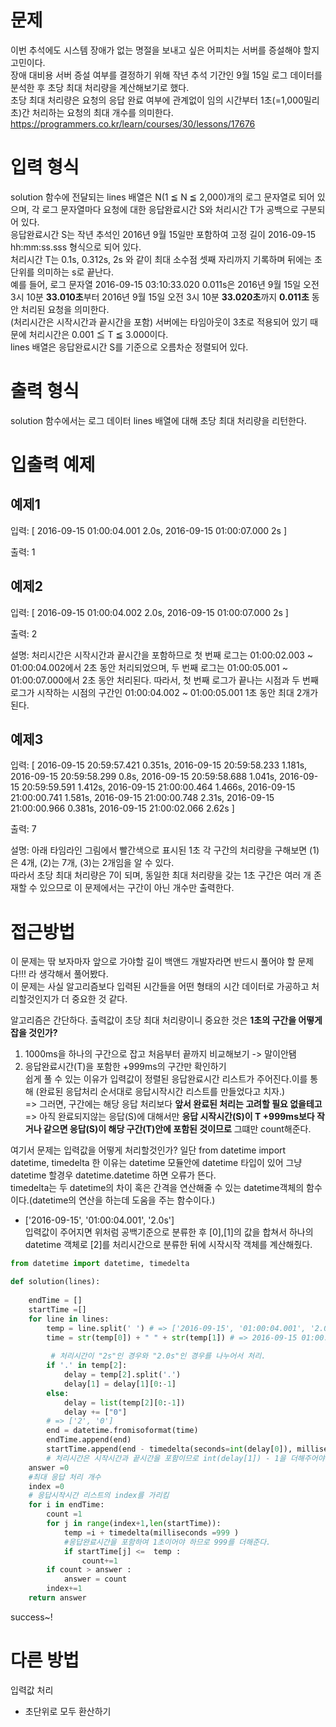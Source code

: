 # 문제
이번 추석에도 시스템 장애가 없는 명절을 보내고 싶은 어피치는 서버를 증설해야 할지 고민이다.    
장애 대비용 서버 증설 여부를 결정하기 위해 작년 추석 기간인 9월 15일 로그 데이터를 분석한 후 초당 최대 처리량을 계산해보기로 했다.   
초당 최대 처리량은 요청의 응답 완료 여부에 관계없이 임의 시간부터 1초(=1,000밀리초)간 처리하는 요청의 최대 개수를 의미한다.   
https://programmers.co.kr/learn/courses/30/lessons/17676

# 입력 형식
solution 함수에 전달되는 lines 배열은 N(1 ≦ N ≦ 2,000)개의 로그 문자열로 되어 있으며, 각 로그 문자열마다 요청에 대한 응답완료시간 S와 처리시간 T가 공백으로 구분되어 있다.    
응답완료시간 S는 작년 추석인 2016년 9월 15일만 포함하여 고정 길이 2016-09-15 hh:mm:ss.sss 형식으로 되어 있다.   
처리시간 T는 0.1s, 0.312s, 2s 와 같이 최대 소수점 셋째 자리까지 기록하며 뒤에는 초 단위를 의미하는 s로 끝난다.   
예를 들어, 로그 문자열 2016-09-15 03:10:33.020 0.011s은 2016년 9월 15일 오전 3시 10분 **33.010초**부터 2016년 9월 15일 오전 3시 10분 **33.020초**까지 **0.011초** 동안 처리된 요청을 의미한다.    
(처리시간은 시작시간과 끝시간을 포함) 서버에는 타임아웃이 3초로 적용되어 있기 때문에 처리시간은 0.001 ≦ T ≦ 3.000이다.   
lines 배열은 응답완료시간 S를 기준으로 오름차순 정렬되어 있다.
# 출력 형식
solution 함수에서는 로그 데이터 lines 배열에 대해 초당 최대 처리량을 리턴한다.
# 입출력 예제
## 예제1
입력: [
2016-09-15 01:00:04.001 2.0s,
2016-09-15 01:00:07.000 2s
]

출력: 1

## 예제2
입력: [
2016-09-15 01:00:04.002 2.0s,
2016-09-15 01:00:07.000 2s
]

출력: 2

설명: 처리시간은 시작시간과 끝시간을 포함하므로
첫 번째 로그는 01:00:02.003 ~ 01:00:04.002에서 2초 동안 처리되었으며,
두 번째 로그는 01:00:05.001 ~ 01:00:07.000에서 2초 동안 처리된다.
따라서, 첫 번째 로그가 끝나는 시점과 두 번째 로그가 시작하는 시점의 구간인 01:00:04.002 ~ 01:00:05.001 1초 동안 최대 2개가 된다.

## 예제3
입력: [
2016-09-15 20:59:57.421 0.351s,
2016-09-15 20:59:58.233 1.181s,
2016-09-15 20:59:58.299 0.8s,
2016-09-15 20:59:58.688 1.041s,
2016-09-15 20:59:59.591 1.412s,
2016-09-15 21:00:00.464 1.466s,
2016-09-15 21:00:00.741 1.581s,
2016-09-15 21:00:00.748 2.31s,
2016-09-15 21:00:00.966 0.381s,
2016-09-15 21:00:02.066 2.62s
]

출력: 7

설명: 아래 타임라인 그림에서 빨간색으로 표시된 1초 각 구간의 처리량을 구해보면 (1)은 4개, (2)는 7개, (3)는 2개임을 알 수 있다.    
따라서 초당 최대 처리량은 7이 되며, 동일한 최대 처리량을 갖는 1초 구간은 여러 개 존재할 수 있으므로 이 문제에서는 구간이 아닌 개수만 출력한다.    

# 접근방법
이 문제는 딲 보자마자 앞으로 가야할 길이 백앤드 개발자라면 반드시 풀어야 할 문제다!!! 라 생각해서 풀어봤다.    
이 문제는 사실 알고리즘보다 입력된 시간들을 어떤 형태의 시간 데이터로 가공하고 처리할것인지가 더 중요한 것 같다.   

알고리즘은 간단하다. 출력값이 초당 최대 처리량이니 중요한 것은 __1초의 구간을 어떻게 잡을 것인가?__
1. 1000ms을 하나의 구간으로 잡고 처음부터 끝까지 비교해보기 -> 말이안됌   
2. 응답완료시간(T)을 포함한 +999ms의 구간만 확인하기   
쉽게 풀 수 있는 이유가 입력값이 정렬된 응답완료시간 리스트가 주어진다.이를 통해 (완료된 응답처리 순서대로 응답시작시간 리스트를 만들었다고 치자.)     
=> 그러면, 구간에는 해당 응답 처리보다 __앞서 완료된 처리는 고려할 필요 없을테고__    
=> 아직 완료되지않는 응답(S)에 대해서만 __응답 시작시간(S)이  T +999ms보다 작거나 같으면 응답(S)이 해당 구간(T)안에 포함된 것이므로__ 그떄만 count해준다.   

여기서 문제는 입력값을 어떻게 처리할것인가?
일단 from datetime import datetime, timedelta 한 이유는 datetime 모듈안에 datetime 타입이 있어 그냥 datetime 할경우 datetime.datetime 하면 오류가 뜬다.   
timedelta는 두 datetime의 차이 혹은 간격을 연산해줄 수 있는 datetime객체의 함수이다.(datetime의 연산을 하는데 도움을 주는 함수이다.)   

+ ['2016-09-15', '01:00:04.001', '2.0s']    
입력값이 주어지면 위처럼 공백기준으로 분류한 후 [0],[1]의 값을 합쳐서 하나의 datetime 객체로 [2]를 처리시간으로 분류한 뒤에 시작시작 객체를 계산해줬다.  


```python
from datetime import datetime, timedelta

def solution(lines):
    
    endTime = [] 
    startTime =[]
    for line in lines:
        temp = line.split(' ') # => ['2016-09-15', '01:00:04.001', '2.0s']
        time = str(temp[0]) + " " + str(temp[1]) # => 2016-09-15 01:00:04.001
    
         # 처리시간이 "2s"인 경우와 "2.0s"인 경우를 나누어서 처리.
        if '.' in temp[2]:
            delay = temp[2].split('.')
            delay[1] = delay[1][0:-1]
        else:
            delay = list(temp[2][0:-1])
            delay += ["0"]
        # => ['2', '0']
        end = datetime.fromisoformat(time)
        endTime.append(end)
        startTime.append(end - timedelta(seconds=int(delay[0]), milliseconds=int(delay[1]) - 1) ) 
        # 처리시간은 시작시간과 끝시간을 포함이므로 int(delay[1]) - 1을 더해주어야 함.
    answer =0
    #최대 응답 처리 개수
    index =0 
    # 응답시작시간 리스트의 index를 가리킴
    for i in endTime:
        count =1
        for j in range(index+1,len(startTime)):
            temp =i + timedelta(milliseconds =999 )
            #응답완료시간을 포함하여 1초이어야 하므로 999를 더해준다.
            if startTime[j] <=  temp :
                count+=1
        if count > answer :
            answer = count
        index+=1
    return answer

```

success~!

# 다른 방법

입력값 처리
- 초단위로 모두 환산하기
